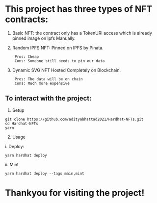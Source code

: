 # This project has three types of NFT contracts:

1. Basic NFT: the contract only has a TokenURI access which is already pinned image on Ipfs Manually.


2. Random IPFS NFT: Pinned on IPFS by Pinata.

        Pros: Cheap
        Cons: Someone still needs to pin our data


3. Dynamic SVG NFT Hosted Completely on Blockchain.

        Pros: The data will be on chain
        Cons: Much more expensive


## To interact with the project:

1. Setup
```
git clone https://github.com/adityabhattad2021/Hardhat-NFTs.git
cd Hardhat-NFTs
yarn
```

2. Usage

 i. Deploy:
```
yarn hardhat deploy
```
 ii. Mint
```
yarn hardhat deploy --tags main,mint
```


# Thankyou for visiting the project!
